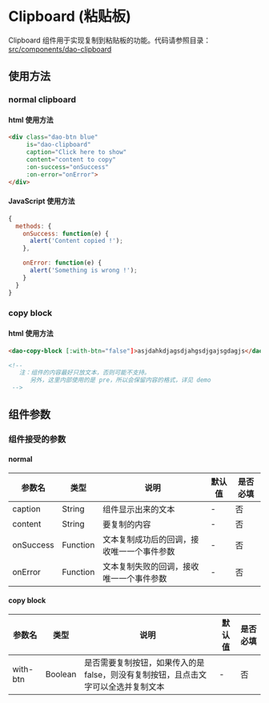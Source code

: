 # Clipboard (粘贴板)

Clipboard 组件用于实现复制到粘贴板的功能。代码请参照目录：[src/components/dao-clipboard](../src/components/dao-clipboard)

## 使用方法

### normal clipboard

#### html 使用方法

```html
<div class="dao-btn blue"
     is="dao-clipboard"
     caption="Click here to show"
     content="content to copy"
     :on-success="onSuccess"
     :on-error="onError">
</div>
```

#### JavaScript 使用方法

```javascript
{
  methods: {
    onSuccess: function(e) {
      alert('Content copied !');
    },

    onError: function(e) {
      alert('Something is wrong !');
    }
  }
}
```

### copy block

#### html 使用方法
```html
<dao-copy-block [:with-btn="false"]>asjdahkdjagsdjahgsdjgajsgdagjs</dao-copy-block>

<!--
   注：组件的内容最好只放文本，否则可能不支持。
      另外，这里内部使用的是 pre，所以会保留内容的格式，详见 demo
 -->
```

## 组件参数

### 组件接受的参数

#### normal

|参数名|类型|说明|默认值|是否必填|
|-----|---|----|----|---|
| caption | String | 组件显示出来的文本 |-|否|
| content | String | 要复制的内容 |-|否|
| onSuccess | Function | 文本复制成功后的回调，接收唯一一个事件参数 |-|否|
| onError | Function | 文本复制失败的回调，接收唯一一个事件参数 |-|否|

#### copy block

|参数名|类型|说明|默认值|是否必填|
|-----|---|----|----|---|
| with-btn | Boolean | 是否需要复制按钮，如果传入的是 false，则没有复制按钮，且点击文字可以全选并复制文本 |-|否|
